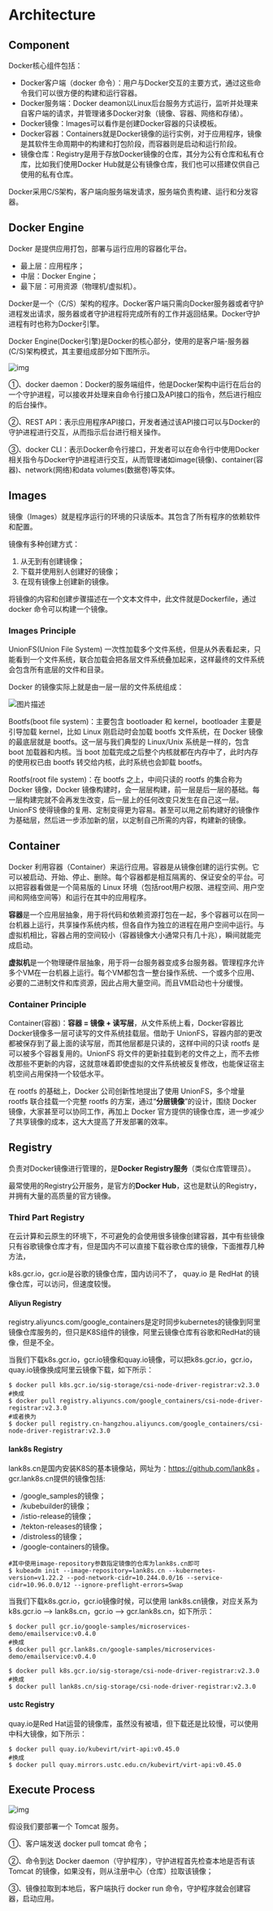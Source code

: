 # Architecture

## Component

Docker核心组件包括：

- Docker客户端（docker 命令）：用户与Docker交互的主要方式，通过这些命令我们可以很方便的构建和运行容器。
- Docker服务端：Docker deamon以Linux后台服务方式运行，监听并处理来自客户端的请求，并管理诸多Docker对象（镜像、容器、网络和存储）。
- Docker镜像：Images可以看作是创建Docker容器的只读模板。
- Docker容器：Containers就是Docker镜像的运行实例，对于应用程序，镜像是其软件生命周期中的构建和打包阶段，而容器则是启动和运行阶段。
- 镜像仓库：Registry是用于存放Docker镜像的仓库，其分为公有仓库和私有仓库，比如我们使用Docker Hub就是公有镜像仓库，我们也可以搭建仅供自己使用的私有仓库。



Docker采用C/S架构，客户端向服务端发请求，服务端负责构建、运行和分发容器。



## Docker Engine

Docker 是提供应用打包，部署与运行应用的容器化平台。

- 最上层：应用程序；
- 中层：Docker Engine；
- 最下层：可用资源（物理机/虚拟机）。



Docker是一个（C/S）架构的程序。Docker客户端只需向Docker服务器或者守护进程发出请求，服务器或者守护进程将完成所有的工作并返回结果。Docker守护进程有时也称为Docker引擎。

Docker Engine(Docker引擎)是Docker的核心部分，使用的是客户端-服务器(C/S)架构模式，其主要组成部分如下图所示。

![img](https://oss.xubighead.top/oss/image/202506/1930511591083708417.jpg)

①、docker daemon：Docker的服务端组件，他是Docker架构中运行在后台的一个守护进程，可以接收并处理来自命令行接口及API接口的指令，然后进行相应的后台操作。

②、REST API：表示应用程序API接口，开发者通过该API接口可以与Docker的守护进程进行交互，从而指示后台进行相关操作。

③、docker CLI：表示Docker命令行接口，开发者可以在命令行中使用Docker相关指令与Docker守护进程进行交互，从而管理诸如image(镜像)、container(容器)、network(网络)和data volumes(数据卷)等实体。



## Images

镜像（Images）就是程序运行的环境的只读版本。其包含了所有程序的依赖软件和配置。

镜像有多种创建方式：

1. 从无到有创建镜像；
2. 下载并使用别人创建好的镜像；
3. 在现有镜像上创建新的镜像。

将镜像的内容和创建步骤描述在一个文本文件中，此文件就是Dockerfile，通过docker 命令可以构建一个镜像。



### Images Principle

UnionFS(Union File System) 一次性加载多个文件系统，但是从外表看起来，只能看到一个文件系统，联合加载会把各层文件系统叠加起来，这样最终的文件系统会包含所有底层的文件和目录。

Docker 的镜像实际上就是由一层一层的文件系统组成：

![图片描述](https://oss.xubighead.top/oss/image/202506/1930511610952126465.jpg)



Bootfs(boot file system)：主要包含 bootloader 和 kernel，bootloader 主要是引导加载 kernel，比如 Linux 刚启动时会加载 bootfs 文件系统，在 Docker 镜像的最底层就是 bootfs。这一层与我们典型的 Linux/Unix 系统是一样的，包含 boot 加载器和内核。当 boot 加载完成之后整个内核就都在内存中了，此时内存的使用权已由 bootfs 转交给内核，此时系统也会卸载 bootfs。

Rootfs(root file system)：在 bootfs 之上，中间只读的 rootfs 的集合称为 Docker 镜像，Docker 镜像构建时，会一层层构建，前一层是后一层的基础。每一层构建完就不会再发生改变，后一层上的任何改变只发生在自己这一层。UnionFS 使得镜像的复用、定制变得更为容易。甚至可以用之前构建好的镜像作为基础层，然后进一步添加新的层，以定制自己所需的内容，构建新的镜像。



## Container

Docker 利用容器（Container）来运行应用。容器是从镜像创建的运行实例。它可以被启动、开始、停止、删除。每个容器都是相互隔离的、保证安全的平台。可以把容器看做是一个简易版的 Linux 环境（包括root用户权限、进程空间、用户空间和网络空间等）和运行在其中的应用程序。

**容器**是一个应用层抽象，用于将代码和依赖资源打包在一起，多个容器可以在同一台机器上运行，共享操作系统内核，但各自作为独立的进程在用户空间中运行。与虚拟机相比，容器占用的空间较小（容器镜像大小通常只有几十兆），瞬间就能完成启动。

**虚拟机**是一个物理硬件层抽象，用于将一台服务器变成多台服务器。管理程序允许多个VM在一台机器上运行。每个VM都包含一整台操作系统、一个或多个应用、必要的二进制文件和库资源，因此占用大量空间。而且VM启动也十分缓慢。



### Container Principle

Container(容器)：**容器 = 镜像 + 读写层**，从文件系统上看，Docker容器比Docker镜像多一层可读写的文件系统挂载层。借助于 UnionFS，容器内部的更改都被保存到了最上面的读写层，而其他层都是只读的，这样中间的只读 rootfs 是可以被多个容器复用的。UnionFS 将文件的更新挂载到老的文件之上，而不去修改那些不更新的内容，这就意味着即使虚拟的文件系统被反复修改，也能保证宿主机空间占用保持一个较低水平。

在 rootfs 的基础上，Docker 公司创新性地提出了使用 UnionFS，多个增量 rootfs 联合挂载一个完整 rootfs 的方案，通过“**分层镜像**”的设计，围绕 Docker 镜像，大家甚至可以协同工作，再加上 Docker 官方提供的镜像仓库，进一步减少了共享镜像的成本，这大大提高了开发部署的效率。



## Registry

负责对Docker镜像进行管理的，是**Docker Registry服务**（类似仓库管理员）。

最常使用的Registry公开服务，是官方的**Docker Hub**，这也是默认的Registry，并拥有大量的高质量的官方镜像。



### Third Part Registry

在云计算和云原生的环境下，不可避免的会使用很多镜像创建容器，其中有些镜像只有谷歌镜像仓库才有，但是国内不可以直接下载谷歌仓库的镜像，下面推荐几种方法，

k8s.gcr.io，gcr.io是谷歌的镜像仓库，国内访问不了， quay.io 是 RedHat 的镜像仓库，可以访问，但速度较慢。



#### Aliyun Registry

registry.aliyuncs.com/google_containers是定时同步kubernetes的镜像到阿里镜像仓库服务的，但只是K8S组件的镜像，阿里云镜像仓库有谷歌和RedHat的镜像，但是不全。

当我们下载k8s.gcr.io，gcr.io镜像和quay.io镜像，可以把k8s.gcr.io，gcr.io， quay.io镜像换成阿里云镜像下载，如下所示：

```shell
$ docker pull k8s.gcr.io/sig-storage/csi-node-driver-registrar:v2.3.0
#换成
$ docker pull registry.aliyuncs.com/google_containers/csi-node-driver-registrar:v2.3.0
#或者换为
$ docker pull registry.cn-hangzhou.aliyuncs.com/google_containers/csi-node-driver-registrar:v2.3.0
```



#### lank8s Registry

lank8s.cn是国内安装K8S的基本镜像站，网址为：https://github.com/lank8s 。gcr.lank8s.cn提供的镜像包括:

- /google_samples的镜像；
- /kubebuilder的镜像；
- /istio-release的镜像；
- /tekton-releases的镜像；
- /distroless的镜像；
- /google-containers的镜像。



```shell
#其中使用image-repository参数指定镜像的仓库为lank8s.cn即可
$ kubeadm init --image-repository=lank8s.cn --kubernetes-version=v1.22.2 --pod-network-cidr=10.244.0.0/16 --service-cidr=10.96.0.0/12 --ignore-preflight-errors=Swap 
```

当我们下载k8s.gcr.io，gcr.io镜像时候，可以使用 lank8s.cn镜像，对应关系为 k8s.gcr.io –> lank8s.cn，gcr.io –> gcr.lank8s.cn，如下所示：

```shell
$ docker pull gcr.io/google-samples/microservices-demo/emailservice:v0.4.0
#换成
$ docker pull gcr.lank8s.cn/google-samples/microservices-demo/emailservice:v0.4.0

$ docker pull k8s.gcr.io/sig-storage/csi-node-driver-registrar:v2.3.0
#换成
$ docker pull lank8s.cn/sig-storage/csi-node-driver-registrar:v2.3.0
```



#### ustc Registry

quay.io是Red Hat运营的镜像库，虽然没有被墙，但下载还是比较慢，可以使用中科大镜像，如下所示：

```shell
$ docker pull quay.io/kubevirt/virt-api:v0.45.0
#换成
$ docker pull quay.mirrors.ustc.edu.cn/kubevirt/virt-api:v0.45.0
```



## Execute Process

![img](https://oss.xubighead.top/oss/image/202506/1930511642975637505.jpg)

假设我们要部署一个 Tomcat 服务。

①、客户端发送 docker pull tomcat 命令；

②、命令到达 Docker daemon（守护程序），守护进程首先检查本地是否有该 Tomcat 的镜像，如果没有，则从注册中心（仓库）拉取该镜像；

③、镜像拉取到本地后，客户端执行 docker run 命令，守护程序就会创建容器，启动应用。
